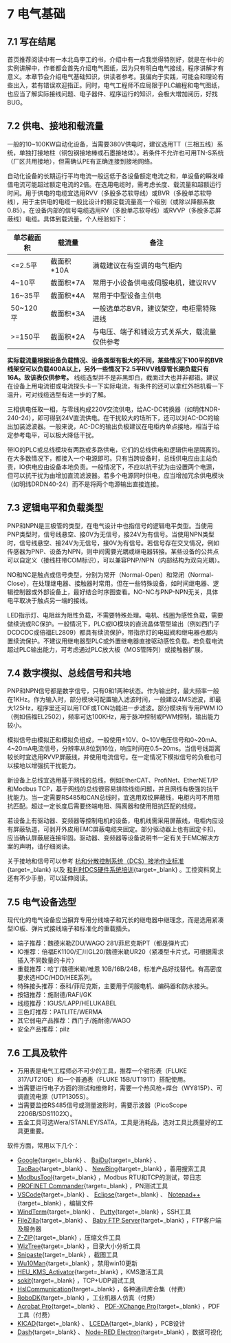 # 7 电气基础

## 7.1 写在结尾

首页推荐阅读中有一本北岛李工的书，介绍中有一点我觉得特别好，就是在书中的实例讲解中，作者都会首先介绍电气图纸，因为只有明白电气接线，程序讲解才有意义。本章节会介绍电气基础知识，供读者参考。我偏向于实践，可能会和理论有些出入，若有错误欢迎指正。同时，电气工程师不应局限于PLC编程和电气图纸，也应当了解实际接线问题、电子器件、程序运行的知识，会极大增加阅历，好找BUG。

## 7.2 供电、接地和载流量

一般的10~100KW自动化设备，当需要380V供电时，建议选用TT（三相五线）系统，单独打接地柱（铜包钢接地棒或石墨接地体）。若条件不允许也可用TN-S系统（厂区共用接地），但需确认PE有正确连接到接地网络。

自动化设备的长期运行平均电流一般远低于各设备额定电流之和，单设备的瞬发峰值电流可能超过额定电流的2倍。在选用电缆时，需考虑长度、载流量和超额运行时间。用于供电的电缆宜选用RVV（多股多芯软导线）或BVR（多股单芯软导线），用于主供电的电缆一般比设计的额定载流量高一个级别（或除以降额系数0.85）。在设备内部的信号电缆选用RV（多股单芯软导线）或RVVP（多股多芯屏蔽线）电缆。具体到载流量，个人经验如下：

| 单芯截面积 | 载流量 | 备注 |
| ---- | ---- | ---- |
| <=2.5平 | 截面积*10A | 满载建议在有空调的电气柜内 |
| 4~10平 | 截面积*7A | 常用于小设备供电或伺服电机，建议RVV |
| 16~35平 | 截面积*4A | 常用于中型设备主供电 |
| 50~120平 | 截面积*3A | 一般选单芯BVR，建议架空，电柜需特殊进线 |
| >=150平 | 截面积*2A | 与电压、端子和铺设方式关系大，载流量仅供参考 |

**实际载流量根据设备负载情况、设备类型有极大的不同，某些情况下100平的BVR线架空可以负载400A以上，另外一些情况下2.5平RVV线穿管长期负载只有16A。故该表仅供参考。** 线缆选型并不是非黑即白，截面过大也并非都错。建议在设备上用电流钳或电流探头卡一下实际电流，有条件的还可以拿红外相机看一下温升，可对线缆选型有进一步的了解。

三相供电任取一相，与零线构成220V交流供电，给AC-DC转换器（如明伟NDR-240-24），即可得到24V直流供电。在干扰较大的场所下，还可以对AC-DC的输出加装滤波器。一般来说，AC-DC的输出负极建议在电柜内单点接地，相当于给定参考电平，可以极大降低干扰。

带IO的PLC或总线模块有两路或多路供电，它们的总线供电和逻辑供电是隔离的。在大多数情况下，都接入一个电源即可。只有当跨设备时，总线供电应由主站负责，IO供电应由设备本地负责。一般情况下，不应以抗干扰为由设置两个电源，但可以抗干扰为由增加直流滤波器。若多个电源同时供电，应当增加冗余供电模块（如明纬DRDN40-24）而不是将两个电源输出直接连接。

## 7.3 逻辑电平和负载类型

PNP和NPN是三极管的类型，在电气设计中也指信号的逻辑电平类型。当使用PNP类型时，信号线悬空、接0V为无信号，接24V为有信号。当使用NPN类型时，信号线悬空、接24V为无信号，接0V为有信号。若信号存在交叉情况，例如传感器为PNP、设备为NPN，则中间需要光耦或继电器转接。某些设备的公共点可以自定义（接线柱带COM标识），可以兼容PNP/NPN（内部结构为双向光耦）。

NO和NC是触点或信号类型，分别为常开（Normal-Open）和常闭（Normal-Close），在处理继电器、接触器时常用。但在一些特殊设备，如时间继电器、逻辑控制器或外部设备上，最好结合时序图查看。NO-NC与PNP-NPN无关，具体电平取决于触点另一端的接线。


LED指示灯、电阻丝为阻性负载，不需要特殊处理。电机、线圈为感性负载，需要做续流或RC保护。一般情况下，PLC或IO模块的直流晶体管型输出（例如西门子DCDCDC或倍福EL2809）都具有续流保护，带指示灯的电磁阀和继电器也都内置续流保护。不建议用继电器型PLC或外置继电器直接驱动感性负载。若负载电流超过PLC输出能力，可考虑通过PLC放大板（MOS管阵列）或接触器扩展。

## 7.4 数字模拟、总线信号和共地

PNP和NPN信号都是数字信号，只有0和1两种状态。作为输出时，最大频率一般在1KHz。作为输入时，部分模块可配置输入滤波时间，一般建议4MS滤波，即最大125Hz，程序里还可以用TOF或TON功能进一步滤波。部分模块有专用PWM IO（例如倍福EL2502），频率可达100KHz，用于脉冲控制或PWM控制，输出能力较小。

模拟信号由模拟正和模拟负组成，一般使用±10V、0~10V电压信号和0~20mA、4~20mA电流信号，分辨率从8位到16位，响应时间在0.5~20ms。当信号线距离较长时宜选用RVVP屏蔽线，并使用电流信号。在一定情况下模拟信号的负极也可以接地以增强抗干扰能力。

新设备上总线宜选用基于网线的总线，例如EtherCAT、ProfiNet、EtherNET/IP和Modbus TCP，基于网线的总线很容易排除线缆问题，并且网线有极强的抗干扰能力。当一定需要RS485和CAN总线时，宜选用双绞屏蔽线，电柜内可不用阻抗匹配。超过一定长度后需要终端电阻、隔离器和使用阻抗匹配的线缆。

若设备上有驱动器、变频器等控制电机的设备，电机线需采用屏蔽线，电柜内应设有屏蔽轨道，可剥开外皮用EMC屏蔽电缆夹固定。部分驱动器上也有固定卡扣，应当确认屏蔽层连接牢固。驱动器、变频器等设备说明书一定有关于EMC解决方案的声明，请仔细阅读。

关于接地和信号可以参考 [杭和分散控制系统（DCS）接地作业标准](http://www.gkwo.net/wenku/show-57774.html){target=_blank} 以及 [和利时DCS硬件系统培训](http://www.gkwo.net/wenku/show-62122.html){target=_blank} 。工控资料窝上还有不少手册，可以延伸阅读。

## 7.5 电气设备选型

现代化的电气设备应当摒弃专用分线端子和冗长的继电器中继理念，而是选用紧凑型IO板、弹片式接线端子和标准化的重载插头。

- 端子推荐：魏德米勒ZDU/WAGO 281/菲尼克斯PT（都是弹片式）
- IO推荐：倍福EK1100/汇川GL20/魏德米勒UR20（紧凑型卡片式，可根据需求插入不同数量的卡片）
- 重载推荐：哈丁/魏德米勒/唯恩 10B/16B/24B，标准产品好找替代。有高密度要求选HDC/HDD/HEE系列。
- 特殊接头推荐：泰科/菲尼克斯，主要用于伺服电机、编码器和防水接头。
- 按钮推荐：施耐德/RAFI/GK
- 线缆推荐：IGUS/LAPP/HELUKABEL
- 三色灯推荐：PATLITE/WERMA
- 其它弱电产品推荐：西门子/施耐德/WAGO
- 安全产品推荐：pilz

## 7.6 工具及软件

- 万用表是电气工程师必不可少的工具，推荐一个钳形表（FLUKE 317/UT210E）和一个普通表（FLUKE 15B/UT191T）搭配使用。
- 当需要进行电子方面的测试和维修时，需要一个热风枪+焊台（WY815P）、可调直流电源（UTP1305S）。
- 当需要监控RS485信号或测量波形时，需要示波器（PicoScope 2206B/SDS1102X）。
- 五金工具可选Wera/STANLEY/SATA，工具是消耗品，选对工具比质量好的工具更重要。


软件方面，常用以下几个：

- [Google](https://www.google.com/){target=_blank} 、 [BaiDu](https://www.baidu.com/){target=_blank} 、 [TaoBao](https://www.taobao.com/){target=_blank} 、 [NewBing](https://www.bing.com/search?q=Bing+AI&showconv=1){target=_blank} ，善用搜索工具
- [ModbusTool](https://github.com/ClassicDIY/ModbusTool){target=_blank} ，Modbus RTU和TCP的测试，带日志
- [PROFINET Commander](https://profinetcommander.com/){target=_blank} ，PN测试工具
- [VSCode](https://code.visualstudio.com/){target=_blank} 、 [Eclipse](https://www.eclipse.org/){target=_blank} 、 [Notepad++](https://notepad-plus-plus.org/downloads/){target=_blank} ，编辑文件
- [WindTerm](https://github.com/kingToolbox/WindTerm){target=_blank} 、 [Putty](https://www.putty.org/){target=_blank} ，SSH工具
- [FileZilla](https://filezilla-project.org/){target=_blank} 、 [Baby FTP Server](https://www.pablosoftwaresolutions.com/html/baby_ftp_server.html){target=_blank} ，FTP客户端及服务器
- [7-ZIP](https://www.7-zip.org/){target=_blank} ，压缩文件工具
- [WizTree](https://diskanalyzer.com/){target=_blank} ，目录大小分析工具
- [Snipaste](https://www.snipaste.com/){target=_blank} ，截图工具
- [Wu10Man](https://github.com/WereDev/Wu10Man){target=_blank} ，禁用win10更新
- [HEU_KMS_Activator](https://github.com/zbezj/HEU_KMS_Activator){target=_blank} ，KMS激活工具
- [sokit](https://github.com/sinpolib/sokit/releases/tag/v1.3.20111130){target=_blank} ，TCP+UDP调试工具
- [HslCommunication](https://github.com/dathlin/HslCommunication){target=_blank} ，各种通讯库合集（付费）
- [RoboDK](https://robodk.com/){target=_blank} ，工业机器人仿真（付费）
- [Acrobat Pro](https://www.adobe.com/acrobat/acrobat-pro.html){target=_blank} 、 [PDF-XChange Pro](https://www.pdf-xchange.eu/pdf-xchange-pro/index.htm){target=_blank} ，PDF工具（付费）
- [KICAD](https://www.kicad.org/){target=_blank} 、 [LCEDA](https://lceda.cn/){target=_blank} ，PCB设计
- [Dash](https://plotly.com/dash/){target=_blank} 、 [Node-RED Electron](https://github.com/feecat/electron-node-red){target=_blank} ，数据可视化


